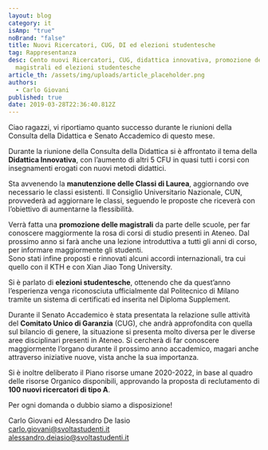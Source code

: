 ```yaml
---
layout: blog
category: it
isAmp: "true"
noBrand: "false"
title: Nuovi Ricercatori, CUG, DI ed elezioni studentesche
tag: Rappresentanza
desc: Cento nuovi Ricercatori, CUG, didattica innovativa, promozione delle
  magistrali ed elezioni studentesche
article_th: /assets/img/uploads/article_placeholder.png
authors:
  - Carlo Giovani
published: true
date: 2019-03-28T22:36:40.812Z
---
```

Ciao ragazzi, vi riportiamo quanto successo durante le riunioni della Consulta della Didattica e Senato Accademico di questo mese.

Durante la riunione della Consulta della Didattica si è affrontato il tema della  **Didattica Innovativa**, con l’aumento di altri 5 CFU in quasi tutti i corsi con insegnamenti erogati con nuovi metodi didattici.

Sta avvenendo la  **manutenzione delle Classi di Laurea**, aggiornando ove necessario le classi esistenti. Il Consiglio Universitario Nazionale, CUN, provvederà ad aggiornare le classi, seguendo le proposte che riceverà con l’obiettivo di aumentarne la flessibilità.

Verrà fatta una  **promozione delle magistrali**  da parte delle scuole, per far conoscere maggiormente la rosa di corsi di studio presenti in Ateneo. Dal prossimo anno si farà anche una lezione introduttiva a tutti gli anni di corso, per informare maggiormente gli studenti.\
Sono stati infine proposti e rinnovati alcuni accordi internazionali, tra cui quello con il KTH e con Xian Jiao Tong University.

Si è parlato di  **elezioni studentesche**, ottenendo che da quest’anno l’esperienza venga riconosciuta ufficialmente dal Politecnico di Milano tramite un sistema di certificati ed inserita nel Diploma Supplement.

Durante il Senato Accademico è stata presentata la relazione sulle attività del  **Comitato Unico di Garanzia**  (CUG), che andrà approfondita con quella sul bilancio di genere, la situazione si presenta molto diversa per le diverse aree disciplinari presenti in Ateneo. Si cercherà di far conoscere maggiormente l’organo durante il prossimo anno accademico, magari anche attraverso iniziative nuove, vista anche la sua importanza.

Si è inoltre deliberato il Piano risorse umane 2020-2022, in base al quadro delle risorse Organico disponibili, approvando la proposta di reclutamento di  **100 nuovi ricercatori di tipo A**.

Per ogni domanda o dubbio siamo a disposizione!

Carlo Giovani ed Alessandro De Iasio\
[carlo.giovani@svoltastudenti.it](mailto:carlo.giovani@svoltastudenti.it)\
[alessandro.deiasio@svoltastudenti.it](mailto:alessandro.deiasio@svoltastudenti.it)